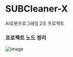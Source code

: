 # SUBCleaner-X
AI로봇프로그래밍 2조 프로젝트

### 프로젝트 노드 정리
![image](https://github.com/user-attachments/assets/21596ae5-3eb2-40e5-a7a3-56f6f93b0ca2)

